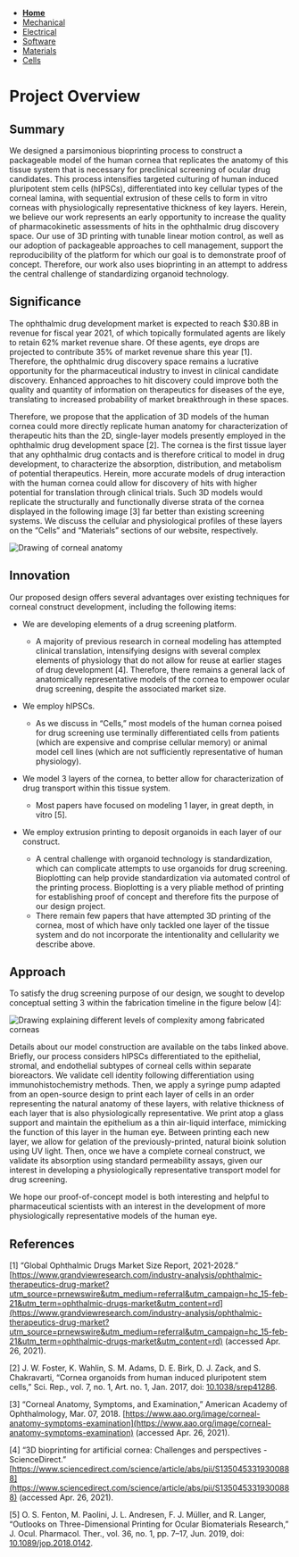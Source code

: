 - **[Home](/3-DPrintingCornealOrganoids/index)**
- [Mechanical](/3-DPrintingCornealOrganoids/mechanical)
- [Electrical](/3-DPrintingCornealOrganoids/electrical)
- [Software](/3-DPrintingCornealOrganoids/software)
- [Materials](/3-DPrintingCornealOrganoids/materials)
- [Cells](/3-DPrintingCornealOrganoids/cells)

# Project Overview

## Summary
We designed a parsimonious bioprinting process to construct a packageable model of the human cornea that replicates the anatomy of this tissue system that is necessary for preclinical screening of ocular drug candidates. This process intensifies targeted culturing of human induced pluripotent stem cells (hIPSCs), differentiated into key cellular types of the corneal lamina, with sequential extrusion of these cells to form in vitro corneas with physiologically representative thickness of key layers. Herein, we believe our work represents an early opportunity to increase the quality of pharmacokinetic assessments of hits in the ophthalmic drug discovery space. Our use of 3D printing with tunable linear motion control, as well as our adoption of packageable approaches to cell management, support the reproducibility of the platform for which our goal is to demonstrate proof of concept. Therefore, our work also uses bioprinting in an attempt to address the central challenge of standardizing organoid technology.

## Significance
The ophthalmic drug development market is expected to reach $30.8B in revenue for fiscal year 2021, of which topically formulated agents are likely to retain 62% market revenue share. Of these agents, eye drops are projected to contribute 35% of market revenue share this year [1]. Therefore, the ophthalmic drug discovery space remains a lucrative opportunity for the pharmaceutical industry to invest in clinical candidate discovery. Enhanced approaches to hit discovery could improve both the quality and quantity of information on therapeutics for diseases of the eye, translating to increased probability of market breakthrough in these spaces. 

Therefore, we propose that the application of 3D models of the human cornea could more directly replicate human anatomy for characterization of therapeutic hits than the 2D, single-layer models presently employed in the ophthalmic drug development space [2]. The cornea is the first tissue layer that any ophthalmic drug contacts and is therefore critical to model in drug development, to characterize the absorption, distribution, and metabolism of potential therapeutics. Herein, more accurate models of drug interaction with the human cornea could allow for discovery of hits with higher potential for translation through clinical trials. Such 3D models would replicate the structurally and functionally diverse strata of the cornea displayed in the following image [3] far better than existing screening systems. We discuss the cellular and physiological profiles of these layers on the “Cells” and “Materials” sections of our website, respectively.

![Drawing of corneal anatomy](/3-DPrintingCornealOrganoids/CHBE3890/cornea-anatomy.png)

## Innovation
Our proposed design offers several advantages over existing techniques for corneal construct development, including the following items:

* We are developing elements of a drug screening platform.
  * A majority of previous research in corneal modeling has attempted clinical translation, intensifying designs with several complex elements of physiology that do not allow for reuse at earlier stages of drug development [4]. Therefore, there remains a general lack of anatomically representative models of the cornea to empower ocular drug screening, despite the associated market size.

* We employ hIPSCs.
  * As we discuss in “Cells,” most models of the human cornea poised for drug screening use terminally differentiated cells from patients (which are expensive and comprise cellular memory) or animal model cell lines (which are not sufficiently representative of human physiology).

* We model 3 layers of the cornea, to better allow for characterization of drug transport within this tissue system.
  * Most papers have focused on modeling 1 layer, in great depth, in vitro [5].

* We employ extrusion printing to deposit organoids in each layer of our construct.
  * A central challenge with organoid technology is standardization, which can complicate attempts to use organoids for drug screening. Bioplotting can help provide standardization via automated control of the printing process. Bioplotting is a very pliable method of printing for establishing proof of concept and therefore fits the purpose of our design project.
  * There remain few papers that have attempted 3D printing of the cornea, most of which have only tackled one layer of the tissue system and do not incorporate the intentionality and cellularity we describe above.

## Approach
To satisfy the drug screening purpose of our design, we sought to develop conceptual setting 3 within the fabrication timeline in the figure below [4]:

![Drawing explaining different levels of complexity among fabricated corneas](/3-DPrintingCornealOrganoids/CHBE3890/fabrication-levels.png)

Details about our model construction are available on the tabs linked above. Briefly, our process considers hIPSCs differentiated to the epithelial, stromal, and endothelial subtypes of corneal cells within separate bioreactors. We validate cell identity following differentiation using immunohistochemistry methods. Then, we apply a syringe pump adapted from an open-source design to print each layer of cells in an order representing the natural anatomy of these layers, with relative thickness of each layer that is also physiologically representative. We print atop a glass support and maintain the epithelium as a thin air-liquid interface, mimicking the function of this layer in the human eye. Between printing each new layer, we allow for gelation of the previously-printed, natural bioink solution using UV light. Then, once we have a complete corneal construct, we validate its absorption using standard permeability assays, given our interest in developing a physiologically representative transport model for drug screening.

We hope our proof-of-concept model is both interesting and helpful to pharmaceutical scientists with an interest in the development of more physiologically representative models of the human eye. 

## References
[1] “Global Ophthalmic Drugs Market Size Report, 2021-2028.” [https://www.grandviewresearch.com/industry-analysis/ophthalmic-therapeutics-drug-market?utm_source=prnewswire&utm_medium=referral&utm_campaign=hc_15-feb-21&utm_term=ophthalmic-drugs-market&utm_content=rd](https://www.grandviewresearch.com/industry-analysis/ophthalmic-therapeutics-drug-market?utm_source=prnewswire&utm_medium=referral&utm_campaign=hc_15-feb-21&utm_term=ophthalmic-drugs-market&utm_content=rd) (accessed Apr. 26, 2021).

[2] J. W. Foster, K. Wahlin, S. M. Adams, D. E. Birk, D. J. Zack, and S. Chakravarti, “Cornea organoids from human induced pluripotent stem cells,” Sci. Rep., vol. 7, no. 1, Art. no. 1, Jan. 2017, doi: [10.1038/srep41286](10.1038/srep41286).

[3] “Corneal Anatomy, Symptoms, and Examination,” American Academy of Ophthalmology, Mar. 07, 2018. [https://www.aao.org/image/corneal-anatomy-symptoms-examination](https://www.aao.org/image/corneal-anatomy-symptoms-examination) (accessed Apr. 26, 2021).

[4] “3D bioprinting for artificial cornea: Challenges and perspectives - ScienceDirect.” [https://www.sciencedirect.com/science/article/abs/pii/S1350453319300888](https://www.sciencedirect.com/science/article/abs/pii/S1350453319300888) (accessed Apr. 26, 2021).

[5] O. S. Fenton, M. Paolini, J. L. Andresen, F. J. Müller, and R. Langer, “Outlooks on Three-Dimensional Printing for Ocular Biomaterials Research,” J. Ocul. Pharmacol. Ther., vol. 36, no. 1, pp. 7–17, Jun. 2019, doi: [10.1089/jop.2018.0142](10.1089/jop.2018.0142).
